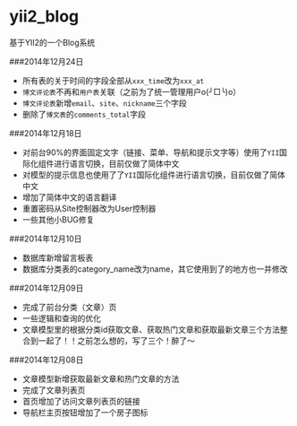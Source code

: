 yii2_blog
=========

基于YII2的一个Blog系统

###2014年12月24日
* 所有表的关于时间的字段全部从`xxx_time`改为`xxx_at`
* `博文评论表`不再和`用户表`关联（之前为了统一管理用户o(╯□╰)o）
* `博文评论表`新增`email`、`site`、`nickname`三个字段
* 删除了`博文表`的`comments_total`字段

###2014年12月18日
* 对前台90%的界面固定文字（链接、菜单、导航和提示文字等）使用了`YII`国际化组件进行语言切换，目前仅做了简体中文
* 对模型的提示信息也使用了了`YII`国际化组件进行语言切换，目前仅做了简体中文
* 增加了简体中文的语言翻译
* 重置密码从Site控制器改为User控制器
* 一些其他小BUG修复

###2014年12月10日
* 数据库新增留言板表
* 数据库分类表的category_name改为name，其它使用到了的地方也一并修改

###2014年12月09日
* 完成了前台分类（文章）页
* 一些逻辑和查询的优化
* 文章模型里的根据分类id获取文章、获取热门文章和获取最新文章三个方法整合到一起了！！之前怎么想的，写了三个！醉了～

###2014年12月08日
* 文章模型新增获取最新文章和热门文章的方法
* 完成了文章列表页
* 首页增加了访问文章列表页的链接
* 导航栏主页按钮增加了一个房子图标
